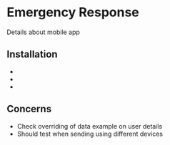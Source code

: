 # Emergency Response

Details about mobile app 

## Installation
-  
-
-

## Concerns
- Check overriding of data example on user details
- Should test when sending using different devices 







  
